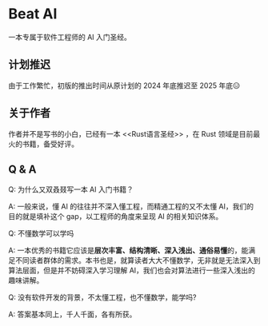 # Beat AI
一本专属于软件工程师的 AI 入门圣经。

## 计划推迟
由于工作繁忙，初版的推出时间从原计划的 2024 年底推迟至 2025 年底😑

## 关于作者
作者并不是写书的小白，已经有一本 <<Rust语言圣经>> ，在 Rust 领域是目前最火的书籍，备受好评。

## Q & A
Q: 为什么又双叒叕写一本 AI 入门书籍？

A: 一般来说，懂 AI 的往往并不深入懂工程，而精通工程的又不太懂 AI，我们的目的就是填补这个 gap，以工程师的角度来呈现 AI 的相关知识体系。

Q: 不懂数学可以学吗

A: 一本优秀的书籍它应该是**层次丰富、结构清晰、深入浅出、通俗易懂**的，能满足不同读者群体的需求。本书也是，就算读者大大不懂数学，无非就是无法深入到算法层面，但是并不妨碍深入学习理解 AI，我们也会对算法进行一些深入浅出的趣味讲解。

Q: 没有软件开发的背景，不太懂工程，也不懂数学，能学吗?

A: 答案基本同上，千人千面，各有所获。

